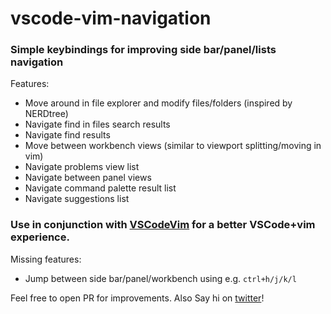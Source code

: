 # vscode-vim-navigation

### Simple keybindings for improving side bar/panel/lists navigation
Features:
- Move around in file explorer and modify files/folders (inspired by NERDtree)
- Navigate find in files search results
- Navigate find results
- Move between workbench views (similar to viewport splitting/moving in vim)
- Navigate problems view list
- Navigate between panel views
- Navigate command palette result list
- Navigate suggestions list

### Use in conjunction with [VSCodeVim](https://github.com/VSCodeVim) for a better VSCode+vim experience.

Missing features:
- Jump between side bar/panel/workbench using e.g. `ctrl+h/j/k/l`

Feel free to open PR for improvements. Also Say hi on [twitter](https://twitter.com/osterbergmarcus)!
